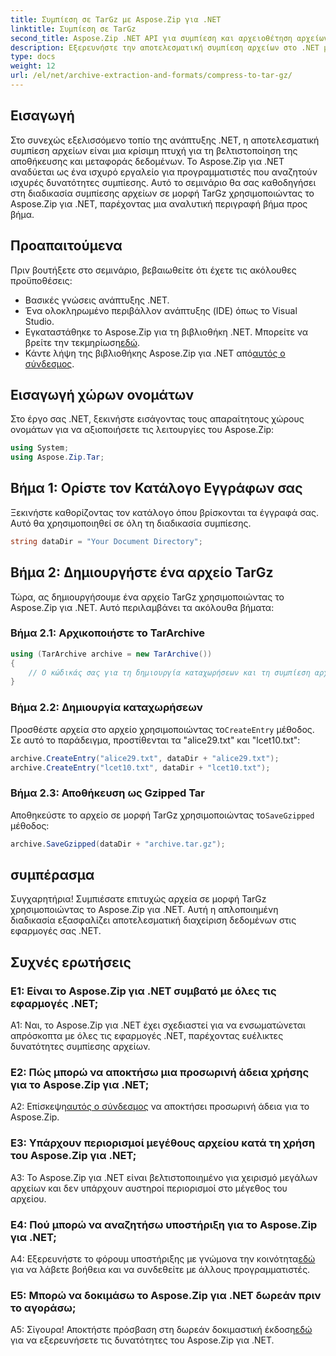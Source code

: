 ```yaml
---
title: Συμπίεση σε TarGz με Aspose.Zip για .NET
linktitle: Συμπίεση σε TarGz
second_title: Aspose.Zip .NET API για συμπίεση και αρχειοθέτηση αρχείων
description: Εξερευνήστε την αποτελεσματική συμπίεση αρχείων στο .NET με το Aspose.Zip. Συμπιέστε στο TarGz χωρίς κόπο.
type: docs
weight: 12
url: /el/net/archive-extraction-and-formats/compress-to-tar-gz/
---
```

## Εισαγωγή

Στο συνεχώς εξελισσόμενο τοπίο της ανάπτυξης .NET, η αποτελεσματική συμπίεση αρχείων είναι μια κρίσιμη πτυχή για τη βελτιστοποίηση της αποθήκευσης και μεταφοράς δεδομένων. Το Aspose.Zip για .NET αναδύεται ως ένα ισχυρό εργαλείο για προγραμματιστές που αναζητούν ισχυρές δυνατότητες συμπίεσης. Αυτό το σεμινάριο θα σας καθοδηγήσει στη διαδικασία συμπίεσης αρχείων σε μορφή TarGz χρησιμοποιώντας το Aspose.Zip για .NET, παρέχοντας μια αναλυτική περιγραφή βήμα προς βήμα.

## Προαπαιτούμενα

Πριν βουτήξετε στο σεμινάριο, βεβαιωθείτε ότι έχετε τις ακόλουθες προϋποθέσεις:

- Βασικές γνώσεις ανάπτυξης .NET.
- Ένα ολοκληρωμένο περιβάλλον ανάπτυξης (IDE) όπως το Visual Studio.
-  Εγκαταστάθηκε το Aspose.Zip για τη βιβλιοθήκη .NET. Μπορείτε να βρείτε την τεκμηρίωση[εδώ](https://reference.aspose.com/zip/net/).
-  Κάντε λήψη της βιβλιοθήκης Aspose.Zip για .NET από[αυτός ο σύνδεσμος](https://releases.aspose.com/zip/net/).

## Εισαγωγή χώρων ονομάτων

Στο έργο σας .NET, ξεκινήστε εισάγοντας τους απαραίτητους χώρους ονομάτων για να αξιοποιήσετε τις λειτουργίες του Aspose.Zip:

```csharp
using System;
using Aspose.Zip.Tar;
```

## Βήμα 1: Ορίστε τον Κατάλογο Εγγράφων σας

Ξεκινήστε καθορίζοντας τον κατάλογο όπου βρίσκονται τα έγγραφά σας. Αυτό θα χρησιμοποιηθεί σε όλη τη διαδικασία συμπίεσης.

```csharp
string dataDir = "Your Document Directory";
```

## Βήμα 2: Δημιουργήστε ένα αρχείο TarGz

Τώρα, ας δημιουργήσουμε ένα αρχείο TarGz χρησιμοποιώντας το Aspose.Zip για .NET. Αυτό περιλαμβάνει τα ακόλουθα βήματα:

### Βήμα 2.1: Αρχικοποιήστε το TarArchive

```csharp
using (TarArchive archive = new TarArchive())
{
    // Ο κώδικάς σας για τη δημιουργία καταχωρήσεων και τη συμπίεση αρχείων πηγαίνει εδώ
}
```

### Βήμα 2.2: Δημιουργία καταχωρήσεων

 Προσθέστε αρχεία στο αρχείο χρησιμοποιώντας το`CreateEntry` μέθοδος. Σε αυτό το παράδειγμα, προστίθενται τα "alice29.txt" και "lcet10.txt":

```csharp
archive.CreateEntry("alice29.txt", dataDir + "alice29.txt");
archive.CreateEntry("lcet10.txt", dataDir + "lcet10.txt");
```

### Βήμα 2.3: Αποθήκευση ως Gzipped Tar

 Αποθηκεύστε το αρχείο σε μορφή TarGz χρησιμοποιώντας το`SaveGzipped` μέθοδος:

```csharp
archive.SaveGzipped(dataDir + "archive.tar.gz");
```

## συμπέρασμα

Συγχαρητήρια! Συμπιέσατε επιτυχώς αρχεία σε μορφή TarGz χρησιμοποιώντας το Aspose.Zip για .NET. Αυτή η απλοποιημένη διαδικασία εξασφαλίζει αποτελεσματική διαχείριση δεδομένων στις εφαρμογές σας .NET.

## Συχνές ερωτήσεις

### Ε1: Είναι το Aspose.Zip για .NET συμβατό με όλες τις εφαρμογές .NET;
A1: Ναι, το Aspose.Zip για .NET έχει σχεδιαστεί για να ενσωματώνεται απρόσκοπτα με όλες τις εφαρμογές .NET, παρέχοντας ευέλικτες δυνατότητες συμπίεσης αρχείων.

### Ε2: Πώς μπορώ να αποκτήσω μια προσωρινή άδεια χρήσης για το Aspose.Zip για .NET;

 Α2: Επίσκεψη[αυτός ο σύνδεσμος](https://purchase.aspose.com/temporary-license/) να αποκτήσει προσωρινή άδεια για το Aspose.Zip.

### Ε3: Υπάρχουν περιορισμοί μεγέθους αρχείου κατά τη χρήση του Aspose.Zip για .NET;

A3: Το Aspose.Zip για .NET είναι βελτιστοποιημένο για χειρισμό μεγάλων αρχείων και δεν υπάρχουν αυστηροί περιορισμοί στο μέγεθος του αρχείου.

### Ε4: Πού μπορώ να αναζητήσω υποστήριξη για το Aspose.Zip για .NET;

 A4: Εξερευνήστε το φόρουμ υποστήριξης με γνώμονα την κοινότητα[εδώ](https://forum.aspose.com/c/zip/37) για να λάβετε βοήθεια και να συνδεθείτε με άλλους προγραμματιστές.

### Ε5: Μπορώ να δοκιμάσω το Aspose.Zip για .NET δωρεάν πριν το αγοράσω;

 Α5: Σίγουρα! Αποκτήστε πρόσβαση στη δωρεάν δοκιμαστική έκδοση[εδώ](https://releases.aspose.com/zip/net) για να εξερευνήσετε τις δυνατότητες του Aspose.Zip για .NET.